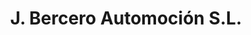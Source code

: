 ---
title: "J. Bercero Automoción S.L."
url: /brion/j-bercero-automocion-s-l/
shop: Autowerkstatt
---